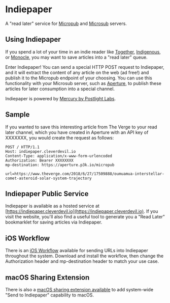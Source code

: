 Indiepaper
==========

A "read later" service for [Micropub](https://indieweb.org/Micropub) and 
[Microsub](https://indieweb.org/Microsub) servers.

Using Indiepaper
----------------

If you spend a lot of your time in an indie reader like
[Together](https://indieweb.org/Together),
[Indigenous](https://indieweb.org/Indigenous), or
[Monocle](https://indieweb.org/Monocle), you may want to save articles into a
"read later" queue.

Enter Indiepaper! You can send a special HTTP POST request to Indiepaper, and it
will extract the content of any article on the web (ad free!) and publish it to
the Micropub endpoint of your choosing. You can use this functionality with your
Microsub server, such as [Aperture](https://indieweb.org/Aperture), to publish
these articles for later consumption into a special channel.

Indiepaper is powered by [Mercury by Postlight
Labs](https://mercury.postlight.com/web-parser/).


Sample
------

If you wanted to save this interesting article from The Verge to your read later
channel, which you have created in Aperture with an API key of XXXXXXX, you
would create the request as follows:

```
POST / HTTP/1.1
Host: indiepaper.cleverdevil.io
Content-Type: application/x-www-form-urlencoded
Authorization: Bearer XXXXXXXX
mp-destination: https://aperture.p3k.io/micropub

url=https://www.theverge.com/2018/6/27/17509888/oumuamua-interstellar-comet-asteroid-solar-system-trajectory
```

Indiepaper Public Service
-------------------------

Indiepaper is available as a hosted service at
[https://indiepaper.cleverdevil.io](https://indiepaper.cleverdevil.io). If you
visit the website, you'll also find a useful tool to generate you a "Read Later"
bookmarklet for saving articles via Indiepaper.


iOS Workflow
------------

There is an [iOS Workflow](https://cleverdevil.io/s/hgmKUXa4o2jaHozClixV.wflow)
available for sending URLs into Indiepaper throughout the system. Download and
install the workflow, then change the Authorization header and mp-destination
header to match your use case.


macOS Sharing Extension
-----------------------

There is also a [macOS sharing extension
available](https://github.com/cleverdevil/Indiepaper-macOS/releases) to add
system-wide "Send to Indiepaper" capability to macOS.
